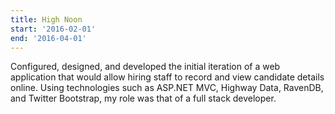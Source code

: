 ```yaml
---
title: High Noon
start: '2016-02-01'
end: '2016-04-01'
---
```


Configured, designed, and developed the initial iteration of a web application
that would allow hiring staff to record and view candidate details online.
Using technologies such as ASP.NET MVC, Highway Data, RavenDB, and Twitter
Bootstrap, my role was that of a full stack developer.
